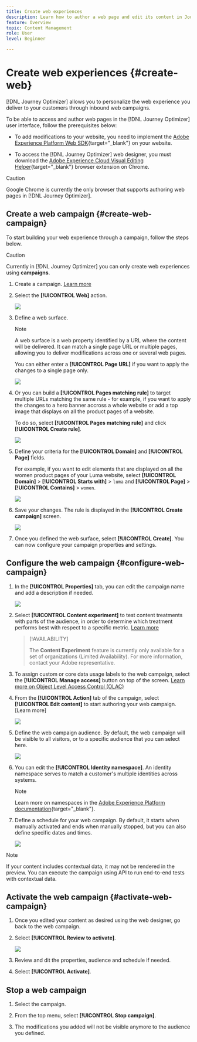 ```yaml
---
title: Create web experiences
description: Learn how to author a web page and edit its content in Journey Optimizer
feature: Overview
topic: Content Management
role: User
level: Beginner

---
```

# Create web experiences {#create-web}

[!DNL Journey Optimizer] allows you to personalize the web experience you deliver to your customers through inbound web campaigns.

To be able to access and author web pages in the [!DNL Journey Optimizer] user interface, follow the prerequisites below:

* To add modifications to your website, you need to implement the [Adobe Experience Platform Web SDK](https://experienceleague.adobe.com/docs/platform-learn/implement-web-sdk/overview.html){target="_blank"} on your website.

* To access the [!DNL Journey Optimizer] web designer, you must download the [Adobe Experience Cloud Visual Editing Helper](https://chrome.google.com/webstore/detail/adobe-experience-cloud-vi/kgmjjkfjacffaebgpkpcllakjifppnca){target="_blank"} browser extension on Chrome.

>[!CAUTION]
>
>Google Chrome is currently the only browser that supports authoring web pages in [!DNL Journey Optimizer].

<!--Add link to Target??-->

## Create a web campaign {#create-web-campaign}

To start building your web experience through a campaign, follow the steps below.

>[!CAUTION]
>
>Currently in [!DNL Journey Optimizer] you can only create web experiences using **campaigns**.

1. Create a campaign. [Learn more](../campaigns/create-campaign.md)

1. Select the **[!UICONTROL Web]** action.

    ![](assets/web-create-campaign.png)

1. Define a web surface.

    >[!NOTE]
    >
    >A web surface is a web property identified by a URL where the content will be delivered. It can match a single page URL or multiple pages, allowing you to deliver modifications across one or several web pages.

    You can either enter a **[!UICONTROL Page URL]** if you want to apply the changes to a single page only.

    ![](assets/web-campaign-surface.png)
    
1. Or you can build a **[!UICONTROL Pages matching rule]** to target multiple URLs matching the same rule - for example, if you want to apply the changes to a hero banner accross a whole website or add a top image that displays on all the product pages of a website.

    To do so, select **[!UICONTROL Pages matching rule]** and click **[!UICONTROL Create rule]**.

    ![](assets/web-campaign-matching-rule.png)

1. Define your criteria for the **[!UICONTROL Domain]** and **[!UICONTROL Page]** fields.

    For example, if you want to edit elements that are displayed on all the women product pages of your Luma website, select **[!UICONTROL Domain]** > **[!UICONTROL Starts with]** > `luma` and **[!UICONTROL Page]** > **[!UICONTROL Contains]** > `women`.

    ![](assets/web-pages-matching-rule.png)

1. Save your changes. The rule is displayed in the **[!UICONTROL Create campaign]** screen.

    ![](assets/web-pages-matching-rule-example.png)

1. Once you defined the web surface, select **[!UICONTROL Create]**. You can now configure your campaign properties and settings.

## Configure the web campaign {#configure-web-campaign}

1. In the **[!UICONTROL Properties]** tab, you can edit the campaign name and add a description if needed.

    ![](assets/web-campaign-properties.png)

1. Select **[!UICONTROL Content experiment]** to test content treatments with parts of the audience, in order to determine which treatment performs best with respect to a specific metric. [Learn more](../campaigns/content-experiment.md)

    >[!AVAILABILITY]
    >
    >The **Content Experiment** feature is currently only available for a set of organizations (Limited Availability). For more information, contact your Adobe representative.

1. To assign custom or core data usage labels to the web campaign, select the **[!UICONTROL Manage access]** button on top of the screen. [Learn more on Object Level Access Control (OLAC)](../administration/object-based-access.md)

1. From the **[!UICONTROL Action]** tab of the campaign, select **[!UICONTROL Edit content]** to start authoring your web campaign. [Learn more]

    ![](assets/web-edit-content.png)

1. Define the web campaign audience. By default, the web campaign will be visible to all visitors, or to a specific audience that you can select here.

    ![](assets/web-campaign-audience.png)

1. You can edit the **[!UICONTROL Identity namespace]**. An identity namespace serves to match a customer's multiple identities across systems.

    >[!NOTE]
    >
    >Learn more on namespaces in the [Adobe Experience Platform documentation](https://experienceleague.adobe.com/docs/experience-platform/identity/namespaces.html){target="_blank"}.

1. Define a schedule for your web campaign. By default, it starts when manually activated and ends when manually stopped, but you can also define specific dates and times.

    ![](assets/web-campaign-schedule.png)

>[!NOTE]
>
>If your content includes contextual data, it may not be rendered in the preview. You can execute the campaign using API to run end-to-end tests with contextual data. <!--To check with email designer / personalization sections? Link?-->

## Activate the web campaign {#activate-web-campaign}

1. Once you edited your content as desired using the web designer, go back to the web campaign.

1. Select **[!UICONTROL Review to activate]**.

    ![](assets/web-designer-review.png)

1. Review and dit the properties, audience and schedule if needed.

1. Select **[!UICONTROL Activate]**.

## Stop a web campaign

1. Select the campaign.

1. From the top menu, select **[!UICONTROL Stop campaign]**.

1. The modifications you added will not be visible anymore to the audience you defined.

